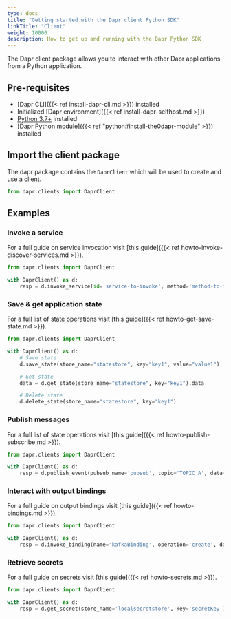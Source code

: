 ```yaml
---
type: docs
title: "Getting started with the Dapr client Python SDK"
linkTitle: "Client"
weight: 10000
description: How to get up and running with the Dapr Python SDK
---
```


The Dapr client package allows you to interact with other Dapr applications from a Python application.

## Pre-requisites

- [Dapr CLI]({{< ref install-dapr-cli.md >}}) installed
- Initialized [Dapr environment]({{< ref install-dapr-selfhost.md >}})
- [Python 3.7+](https://www.python.org/downloads/) installed
- [Dapr Python module]({{< ref "python#install-the0dapr-module" >}}) installed

## Import the client package

The dapr package contains the `DaprClient` which will be used to create and use a client.

```python
from dapr.clients import DaprClient
```

## Examples

### Invoke a service

For a full guide on service invocation visit [this guide]({{< ref howto-invoke-discover-services.md >}}).

```python 
from dapr.clients import DaprClient

with DaprClient() as d:
    resp = d.invoke_service(id='service-to-invoke', method='method-to-invoke', data='{"message":"Hello World"}')
```

### Save & get application state

For a full list of state operations visit [this guide]({{< ref howto-get-save-state.md >}}).

```python
from dapr.clients import DaprClient

with DaprClient() as d:
    # Save state
    d.save_state(store_name="statestore", key="key1", value="value1")

    # Get state
    data = d.get_state(store_name="statestore", key="key1").data

    # Delete state
    d.delete_state(store_name="statestore", key="key1")
```

### Publish messages

For a full list of state operations visit [this guide]({{< ref howto-publish-subscribe.md >}}).

```python
from dapr.clients import DaprClient

with DaprClient() as d:
    resp = d.publish_event(pubsub_name='pubsub', topic='TOPIC_A', data='{"message":"Hello World"}')
```

### Interact with output bindings

For a full guide on output bindings visit [this guide]({{< ref howto-bindings.md >}}).

```python
from dapr.clients import DaprClient

with DaprClient() as d:
    resp = d.invoke_binding(name='kafkaBinding', operation='create', data='{"message":"Hello World"}')
```

### Retrieve secrets

For a full guide on secrets visit [this guide]({{< ref howto-secrets.md >}}).

```python
from dapr.clients import DaprClient

with DaprClient() as d:
    resp = d.get_secret(store_name='localsecretstore', key='secretKey')
```

